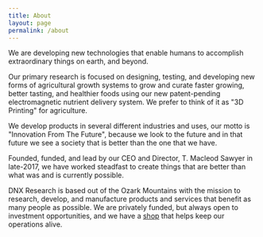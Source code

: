 ```yaml
---
title: About
layout: page
permalink: /about
---
```


We are developing new technologies that enable humans to accomplish extraordinary things on earth, and beyond. 

Our primary research is focused on designing, testing, and developing new forms of agricultural growth systems to grow and curate faster growing, better tasting, and healthier foods using our new patent-pending electromagnetic nutrient delivery system. We prefer to think of it as "3D Printing" for agriculture. 

We develop products in several different industries and uses, our motto is "Innovation From The Future", because we look to the future and in that future we see a society that is better than the one that we have. 

Founded, funded, and lead by our CEO and Director, T. Macleod Sawyer in late-2017, we have worked steadfast to create things that are better than what was and is currently possible. 

DNX Research is based out of the Ozark Mountains with the mission to research, develop, and manufacture products and services that benefit as many people as possible. We are privately funded, but always open to investment opportunities, and we have a <a href="/shop">shop</a> that helps keep our operations alive. 